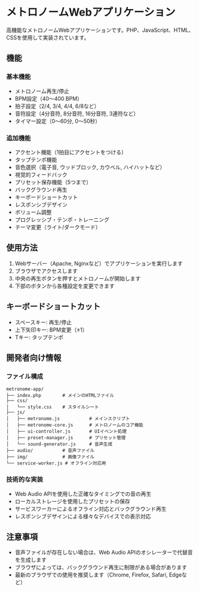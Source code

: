 # メトロノームWebアプリケーション

高機能なメトロノームWebアプリケーションです。PHP、JavaScript、HTML、CSSを使用して実装されています。

## 機能

### 基本機能
- メトロノーム再生/停止
- BPM設定（40〜400 BPM）
- 拍子設定（2/4, 3/4, 4/4, 6/8など）
- 音符設定（4分音符, 8分音符, 16分音符, 3連符など）
- タイマー設定（0〜60分, 0〜50秒）

### 追加機能
- アクセント機能（1拍目にアクセントをつける）
- タップテンポ機能
- 音色選択（電子音, ウッドブロック, カウベル, ハイハットなど）
- 視覚的フィードバック
- プリセット保存機能（5つまで）
- バックグラウンド再生
- キーボードショートカット
- レスポンシブデザイン
- ボリューム調整
- プログレッシブ・テンポ・トレーニング
- テーマ変更（ライト/ダークモード）

## 使用方法

1. Webサーバー（Apache, Nginxなど）でアプリケーションを実行します
2. ブラウザでアクセスします
3. 中央の再生ボタンを押すとメトロノームが開始します
4. 下部のボタンから各種設定を変更できます

## キーボードショートカット

- スペースキー: 再生/停止
- 上下矢印キー: BPM変更（±1）
- Tキー: タップテンポ

## 開発者向け情報

### ファイル構成

```
metronome-app/
├── index.php        # メインのHTMLファイル
├── css/
│   └── style.css    # スタイルシート
├── js/
│   ├── metronome.js           # メインスクリプト
│   ├── metronome-core.js      # メトロノームのコア機能
│   ├── ui-controller.js       # UIイベント処理
│   ├── preset-manager.js      # プリセット管理
│   └── sound-generator.js     # 音声生成
├── audio/           # 音声ファイル
├── img/             # 画像ファイル
└── service-worker.js # オフライン対応用
```

### 技術的な実装

- Web Audio APIを使用した正確なタイミングでの音の再生
- ローカルストレージを使用したプリセットの保存
- サービスワーカーによるオフライン対応とバックグラウンド再生
- レスポンシブデザインによる様々なデバイスでの表示対応

## 注意事項

- 音声ファイルが存在しない場合は、Web Audio APIのオシレーターで代替音を生成します
- ブラウザによっては、バックグラウンド再生に制限がある場合があります
- 最新のブラウザでの使用を推奨します（Chrome, Firefox, Safari, Edgeなど）
